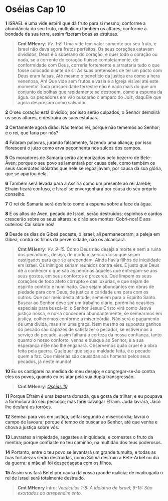 # Oséias Cap 10

**1** 	ISRAEL é uma vide estéril que dá fruto para si mesmo; conforme a abundância do seu fruto, multiplicou também os altares; conforme a bondade da sua terra, assim fizeram boas as estátuas.

> **Cmt MHenry**: *Vv. 1-8.* Uma vide tem valor somente por seu fruto, e Israel não dava agora frutos perfeitos. Os seus corações estavam divididos, Deus é o soberano do coração, e quer todo o coração ou nada, se a corrente do coração fluísse completamente, de conformidade com Deus, correría fortemente e arrastaria tudo o que fosse colocado diante de si. As suas pretensões de ter um pacto com Deus eram falsas, Até mesmo o benefício da justiça era como a hera venenosa, Ah! Que vide sem frutos e vazia é a Igreja visível até este momento! Toda prosperidade terrestre não é nada mais do que um conjunto de bolhas que rapidamente se destroem, como a espuma da água. os pecadores em vão buscarão o amparo do Juiz, daquEle que agora desprezam como salvador.

**2** 	O seu coração está dividido, por isso serão culpados; o Senhor demolirá os seus altares, e destruirá as suas estátuas.

**3** 	Certamente agora dirão: Não temos rei, porque não tememos ao Senhor; e o rei, que faria por nós?

**4** 	Falaram palavras, jurando falsamente, fazendo uma aliança; por isso florescerá o juízo como erva peçonhenta nos sulcos dos campos.

**5** 	Os moradores de Samaria serão atemorizados pelo bezerro de Bete-Áven; porque o seu povo se lamentará por causa dele, como também os seus sacerdotes idólatras que nele se regozijavam, por causa da sua glória, que se apartou dela.

**6** 	Também será levada para a Assíria como um presente ao rei Jarebe; Efraim ficará confuso, e Israel se envergonhará por causa do seu próprio conselho.

**7** 	O rei de Samaria será desfeito como a espuma sobre a face da água.

**8** 	E os altos de Áven, pecado de Israel, serão destruídos; espinhos e cardos crescerão sobre os seus altares; e dirão aos montes: Cobri-nos! E aos outeiros: Caí sobre nós!

**9** 	Desde os dias de Gibeá pecaste, ó Israel; ali permaneceram; a peleja em Gibeá, contra os filhos da perversidade, não os alcançará.

> **Cmt MHenry**: *Vv. 9-15.* Como Deus não deseja a morte e nem a ruína dos pecadores, deseja, de modo misericordioso que sejam castigados para que se arrependam. Ainda havia filhos de iniqüidade em Israel. Os inimigos seriam reunidos contra eles. E justo que Deus dê a conhecer o que são as penúrias àqueles que entregam-se aos seus gostos, em seus confortos e prazeres. Que limpem os seus corações de todo afeto corrupto e das luxúrias, e que sejam de espírito contrito e humilhado. Que sejam abundantes em obras de piedade para com Deus, de justiça e caridade uns para com os outros. Que por meio desta atitude, semeiem para o Espírito Santo. Buscar ao Senhor deve ser um trabalho diário, porém há ocasiões especiais para buscá-lo. o Senhor Jesus Cristo virá como Jeová justiça nossa, e no-la concederá abundantemente, se semearmos em justiça, colheremos conforme a misericórdia. Não será o pagamento de uma dívida, mas sim uma graça. Nem mesmo os supostos ganhos do pecado são capazes de satisfazer o pecador, se estivermos a serviço do pecado, assim falhará a certeza da nossa confiança, tanto quanto o nosso conforto, venha e busque ao Senhor, e a sua esperança nEle não lhe enganará. Observemos quão cruel é a obra feita pela guerra. Qualquer que seja a maldade feita, é o pecado quem a faz. Que misérias são causadas aos homens pelos seus pecados, já neste mundo!

**10** 	Eu os castigarei na medida do meu desejo; e congregar-se-ão contra eles os povos, quando eu os atar pela sua dupla transgressão.

> **Cmt MHenry**: *[Oséias 10](../28A-Os/10.md#0)*

**11** 	Porque Efraim é uma bezerra domada, que gosta de trilhar; e eu poupava a formosura do seu pescoço; mas farei cavalgar Efraim. Judá lavrará, Jacó lhe desfará os torrões.

**12** 	Semeai para vós em justiça, ceifai segundo a misericórdia; lavrai o campo de lavoura; porque é tempo de buscar ao Senhor, até que venha e chova a justiça sobre vós.

**13** 	Lavrastes a impiedade, segastes a iniqüidade, e comestes o fruto da mentira; porque confiaste no teu caminho, na multidão dos teus poderosos.

**14** 	Portanto, entre o teu povo se levantará um grande tumulto, e todas as tuas fortalezas serão destruídas, como Salmã destruiu a Bete-Arbel no dia da guerra; a mãe ali foi despedaçada com os filhos.

**15** 	Assim vos fará Betel por causa da vossa grande malícia; de madrugada o rei de Israel será totalmente destruído.


> **Cmt MHenry** Intro: *Versículos 1-8: A idolatria de Israel; 9-15: São exortados ao arrependim ento.*